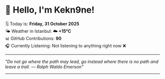 # 👋 Hello, I'm Kekn9ne!

🗓️ Today is: **Friday, 31 October 2025**  
🌤️ Weather in Istanbul: **☁️   +15°C**  
📊 GitHub Contributions: **90**  
🎧 Currently Listening: Not listening to anything right now ❌

---

_"Do not go where the path may lead, go instead where there is no path and leave a trail. — *Ralph Waldo Emerson*"_

---
